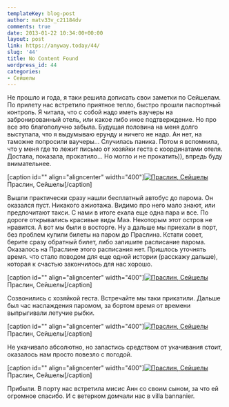 ```yaml
---
templateKey: blog-post
author: matv33v_c21184dv
comments: true
date: 2013-01-22 10:34:00+00:00
layout: post
link: https://anyway.today/44/
slug: '44'
title: No Content Found
wordpress_id: 44
categories:
- Сейшелы
---
```


Не прошло и года, я таки решила дописать свои заметки по Сейшелам. По прилету нас встретило приятное тепло, быстро прошли паспортный контроль. Я читала, что с собой надо иметь ваучеры на забронированный отель, или какое либо иное подтверждение. Но про все это благополучно забыла. Будущая половина на меня долго выступала, что я выдумываю ерунду и ничего не надо. Ан нет, на таможне попросили ваучеры... Случилась паника. Потом я вспомнила, что у меня где то лежит письмо от хозяйки геста с координатами отеля. Достала, показала, прокатило... Но могло и не прокатить)), впредь буду внимательнее.







[caption id="" align="aligncenter" width="400"][![Праслин, Сейшелы](http://anyway.today/wp-content/uploads/2013/01/0_9eb92_e6f89c3b_L-300x200.jpg)](http://anyway.today/wp-content/uploads/2013/01/0_9eb92_e6f89c3b_L.jpg) Праслин, Сейшелы[/caption]




<!-- more -->


Вышли практически сразу нашли бесплатный автобус до парома. Он оказался пуст. Никакого ажиотажа. Видимо про него мало знают, или предпочитают такси. С нами в итоге ехала еще одна пара и все. По дороге открывались красивые виды Маэ. Некоторым этот остров не нравится. А вот мы были в восторге. Ну а дальше мы приехали в порт, без проблем купили билеты на паром до Праслина. Кстати совет, берите сразу обратный билет, либо запишите расписание парома. Оказалось на Праслине этого расписания нет. Пришлось уточнять время. что стало поводом для еще одной истории (расскажу дальше), которая к счастью закончилось для нас хорошо.







[caption id="" align="aligncenter" width="400"][![Праслин, Сейшелы](http://anyway.today/wp-content/uploads/2013/01/333333-300x200.jpg)](http://anyway.today/wp-content/uploads/2013/01/333333.jpg) Праслин, Сейшелы[/caption]






Созвонились с хозяйкой геста. Встречайте мы таки прикатили. Дальше был час наслаждения паромом, за бортом время от времени выпрыгивали летучие рыбки.







[caption id="" align="aligncenter" width="400"][![Праслин, Сейшелы](http://anyway.today/wp-content/uploads/2013/01/111111-300x200.jpg)](http://anyway.today/wp-content/uploads/2013/01/111111.jpg) Праслин, Сейшелы[/caption]




Не укачивало абсолютно, но запастись средством от укачивания стоит, оказалось нам просто повезло с погодой.




[caption id="" align="aligncenter" width="400"][![Праслин, Сейшелы](http://anyway.today/wp-content/uploads/2013/01/22222222222-300x200.jpg)](http://anyway.today/wp-content/uploads/2013/01/22222222222.jpg) Праслин, Сейшелы[/caption]




Прибыли. В порту нас встретила мисис Анн со своим сыном, за что ей огромное спасибо. И с ветерком домчали нас в villa bannanier.
